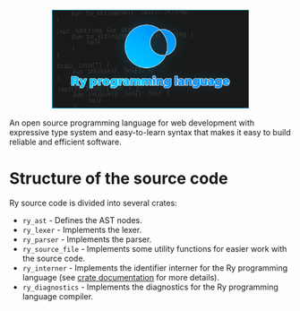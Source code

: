 <p align="center"><img width="70%" src="../additional/icon/banner.png" alt="rycon"></p>

An open source programming language for web development with expressive type system and easy-to-learn syntax that makes it easy to build reliable and efficient software.

# Structure of the source code

Ry source code is divided into several crates:

- `ry_ast` - Defines the AST nodes.
- `ry_lexer` - Implements the lexer.
- `ry_parser` - Implements the parser.
- `ry_source_file` - Implements some utility functions for easier work with the source code.
- `ry_interner` - Implements the identifier interner for the Ry programming language (see [crate documentation](/ry_interner/README.md) for more details).
- `ry_diagnostics` - Implements the diagnostics for the Ry programming language compiler.
